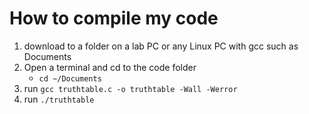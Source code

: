 # How to compile my code
1. download to a folder on a lab PC or any Linux PC with gcc such as Documents
2. Open a terminal and cd to the code folder
	- ```cd ~/Documents```
3. run ```gcc truthtable.c -o truthtable -Wall -Werror```
4. run ```./truthtable ```
